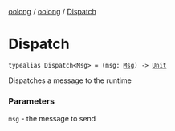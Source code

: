 [oolong](../index.md) / [oolong](index.md) / [Dispatch](./-dispatch.md)

# Dispatch

`typealias Dispatch<Msg> = (msg: `[`Msg`](-dispatch.md#Msg)`) -> `[`Unit`](https://kotlinlang.org/api/latest/jvm/stdlib/kotlin/-unit/index.html)

Dispatches a message to the runtime

### Parameters

`msg` - the message to send